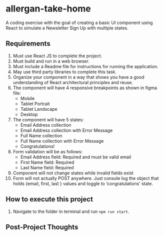 # allergan-take-home
A coding exercise with the goal of creating a basic UI component using React to simulate a Newsletter Sign Up with multiple states.

## Requirements
1. Must use React JS to complete the project.
2. Must build and run in a web browser.
3. Must include a Readme file for instructions for running the application.
4. May use third party libraries to complete this task.
5. Organize your component in a way that shows you have a good understanding of React architectural principles and reuse.
6. The component will have 4 responsive breakpoints as shown in figma file:
    * Mobile
    * Tablet Portrait
    * Tablet Landscape
    * Desktop
7. The component will have 5 states:
    * Email Address collection
    * Email Address collection with Error Message
    * Full Name collection
    * Full Name collection with Error Message
    * Congratulations!
8. Form validation will be as follows:
    * Email Address field: Required and must be valid email
    * First Name field: Required
    * Last Name field: Required
9. Component will not change states while invalid fields exist
10. Form will not actually POST anywhere. Just console log the object that holds {email, first, last } values and toggle to ‘congratulations’ state.

## How to execute this project
1. Navigate to the folder in terminal and run `npm run start`.

## Post-Project Thoughts
